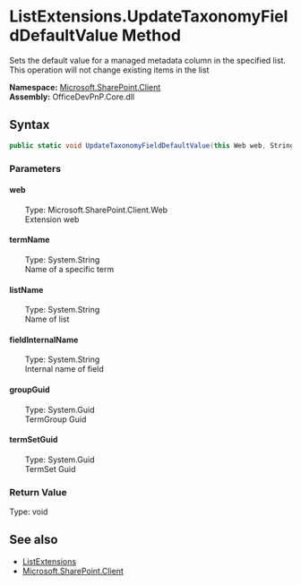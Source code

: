 # ListExtensions.UpdateTaxonomyFieldDefaultValue Method  
 Sets the default value for a managed metadata column in the specified list. This operation will not change existing items in the list   

**Namespace:** [Microsoft.SharePoint.Client](Microsoft.SharePoint.Client.md)  
**Assembly:** OfficeDevPnP.Core.dll  
## Syntax
```C#
public static void UpdateTaxonomyFieldDefaultValue(this Web web, String termName, String listName, String fieldInternalName, Guid groupGuid, Guid termSetGuid)
```
### Parameters
#### web  
&emsp;&emsp;Type: Microsoft.SharePoint.Client.Web  
&emsp;&emsp;Extension web  

  

#### termName  
&emsp;&emsp;Type: System.String  
&emsp;&emsp;Name of a specific term  

  

#### listName  
&emsp;&emsp;Type: System.String  
&emsp;&emsp;Name of list  

  

#### fieldInternalName  
&emsp;&emsp;Type: System.String  
&emsp;&emsp;Internal name of field  

  

#### groupGuid  
&emsp;&emsp;Type: System.Guid  
&emsp;&emsp;TermGroup Guid  

  

#### termSetGuid  
&emsp;&emsp;Type: System.Guid  
&emsp;&emsp;TermSet Guid  

  

### Return Value
Type: void  

## See also
- [ListExtensions](Microsoft.SharePoint.Client.ListExtensions.md) 
- [Microsoft.SharePoint.Client](Microsoft.SharePoint.Client.md) 
